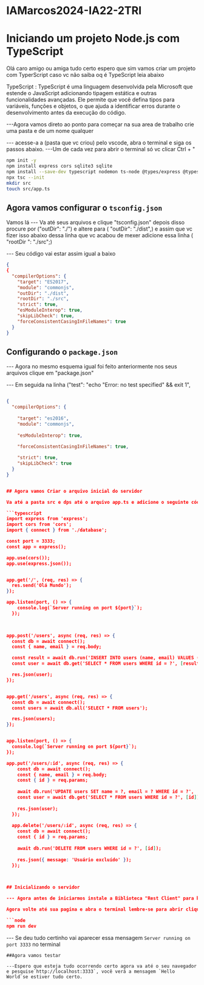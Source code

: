 # IAMarcos2024-IA22-2TRI
# Iniciando um projeto Node.js com TypeScript


Olá caro amigo ou amiga tudo certo espero que sim vamos criar um projeto com TyperScript caso vc não saiba oq é TypeScript leia abaixo 

TypeScript : TypeScript é uma linguagem desenvolvida pela Microsoft que estende o JavaScript adicionando tipagem estática e outras funcionalidades avançadas. Ele permite que você defina tipos para variáveis, funções e objetos, o que ajuda a identificar erros durante o desenvolvimento antes da execução do código.

---Agora vamos direto ao ponto para começar na sua area de trabalho crie uma pasta e de um nome qualquer 

--- acesse-a a (pasta que vc criou) pelo vscode, abra o terminal e siga os passos abaixo.
---Um de cada vez para abrir o terminal só vc clicar Ctrl + "

```bash
npm init -y
npm install express cors sqlite3 sqlite
npm install --save-dev typescript nodemon ts-node @types/express @types/cors
npx tsc --init
mkdir src
touch src/app.ts
```

##  Agora vamos configurar o `tsconfig.json`
Vamos lá 
--- Va até seus arquivos e clique "tsconfig.json" depois disso procure por ("outDir": "./") e altere para
( "outDir": "./dist",) e assim que vc fizer isso abaixo dessa linha que vc acabou de mexer adicione essa linha ( "rootDir ": "./src";) 

--- Seu código vai estar assim igual a baixo

```json
{
{
  "compilerOptions": {
    "target": "ES2017",
    "module": "commonjs",
    "outDir": "./dist",
    "rootDir": "./src",
    "strict": true,
    "esModuleInterop": true,
    "skipLibCheck": true,
    "forceConsistentCasingInFileNames": true
  }
}
```
  

## Configurando o `package.json`

--- Agora no mesmo esquema igual foi feito anteriormente nos seus arquivos clique em "package.json"

--- Em seguida na linha ("test": "echo \"Error: no test specified\" && exit 1",

```json

{
  "compilerOptions": {
  
    "target": "es2016",                                 
    "module": "commonjs",                                
  
    "esModuleInterop": true,                           
                       
    "forceConsistentCasingInFileNames": true,           

    "strict": true,                                      
    "skipLibCheck": true                               
  }
}


## Agora vamos Criar o arquivo inicial do servidor

Va até a pasta src e dps até o arquivo app.ts e adicione o seguinte código:

```typescript
import express from 'express';
import cors from 'cors';
import { connect } from './database';

const port = 3333;
const app = express();

app.use(cors());
app.use(express.json());


app.get('/', (req, res) => {
  res.send('Olá Mundo');
});

app.listen(port, () => {
    console.log(`Server running on port ${port}`);
  });
  


app.post('/users', async (req, res) => {
  const db = await connect();
  const { name, email } = req.body;

  const result = await db.run('INSERT INTO users (name, email) VALUES (?, ?)', [name, email]);
  const user = await db.get('SELECT * FROM users WHERE id = ?', [result.lastID]);

  res.json(user);
});


app.get('/users', async (req, res) => {
  const db = await connect();
  const users = await db.all('SELECT * FROM users');

  res.json(users);
});


app.listen(port, () => {
  console.log(`Server running on port ${port}`);
});

app.put('/users/:id', async (req, res) => {
    const db = await connect();
    const { name, email } = req.body;
    const { id } = req.params;
  
    await db.run('UPDATE users SET name = ?, email = ? WHERE id = ?', [name, email, id]);
    const user = await db.get('SELECT * FROM users WHERE id = ?', [id]);
  
    res.json(user);
  });
  
  app.delete('/users/:id', async (req, res) => {
    const db = await connect();
    const { id } = req.params;
  
    await db.run('DELETE FROM users WHERE id = ?', [id]);
  
    res.json({ message: 'Usuário excluído' });
  });
  


## Inicializando o servidor

--- Agora antes de iniciarmos instale a Biblioteca "Rest Client" para baixar va até o canto esquerdo da tela e vc vai ver 4 quadrados basta clicar em cima e pesquisar oq falei para baixar acima 

Agora volte até sua pagina e abra o terminal lembre-se para abrir clique (Ctrl + ") em seguida escreva esse comando 

```node
npm run dev
```
--- Se deu tudo certinho vai aparecer essa mensagem `Server running on port 3333` no terminal
```
##Agora vamos testar 

---Espero que esteja tudo ocorrendo certo agora va até o seu navegador e pesquise`http://localhost:3333`, você verá a mensagem `Hello World`se estiver tudo certo.



 







